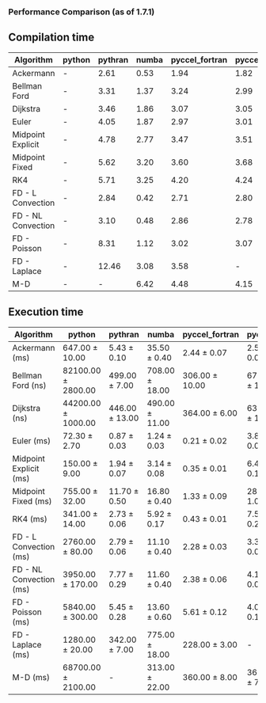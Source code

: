 ### Performance Comparison (as of 1.7.1)
## Compilation time
Algorithm                 | python                    | pythran                   | numba                     | pyccel_fortran            | pyccel_c                 
------------------------- | ------------------------- | ------------------------- | ------------------------- | ------------------------- | -------------------------
Ackermann                 | -                         | 2.61                      | 0.53                      | 1.94                      | 1.82                     
Bellman Ford              | -                         | 3.31                      | 1.37                      | 3.24                      | 2.99                     
Dijkstra                  | -                         | 3.46                      | 1.86                      | 3.07                      | 3.05                     
Euler                     | -                         | 4.05                      | 1.87                      | 2.97                      | 3.01                     
Midpoint Explicit         | -                         | 4.78                      | 2.77                      | 3.47                      | 3.51                     
Midpoint Fixed            | -                         | 5.62                      | 3.20                      | 3.60                      | 3.68                     
RK4                       | -                         | 5.71                      | 3.25                      | 4.20                      | 4.24                     
FD - L Convection         | -                         | 2.84                      | 0.42                      | 2.71                      | 2.80                     
FD - NL Convection        | -                         | 3.10                      | 0.48                      | 2.86                      | 2.78                     
FD - Poisson              | -                         | 8.31                      | 1.12                      | 3.02                      | 3.07                     
FD - Laplace              | -                         | 12.46                     | 3.08                      | 3.58                      | -                        
M-D                       | -                         | -                         | 6.42                      | 4.48                      | 4.15                     

## Execution time
Algorithm                 | python                    | pythran                   | numba                     | pyccel_fortran            | pyccel_c                 
------------------------- | ------------------------- | ------------------------- | ------------------------- | ------------------------- | -------------------------
Ackermann (ms)            | 647.00 $\pm$ 10.00        | 5.43 $\pm$ 0.10           | 35.50 $\pm$ 0.40          | 2.44 $\pm$ 0.07           | 2.54 $\pm$ 0.04          
Bellman Ford (ns)         | 82100.00 $\pm$ 2800.00    | 499.00 $\pm$ 7.00         | 708.00 $\pm$ 18.00        | 306.00 $\pm$ 10.00        | 671.00 $\pm$ 13.00       
Dijkstra (ns)             | 44200.00 $\pm$ 1000.00    | 446.00 $\pm$ 13.00        | 490.00 $\pm$ 11.00        | 364.00 $\pm$ 6.00         | 637.00 $\pm$ 12.00       
Euler (ms)                | 72.30 $\pm$ 2.70          | 0.87 $\pm$ 0.03           | 1.24 $\pm$ 0.03           | 0.21 $\pm$ 0.02           | 3.80 $\pm$ 0.08          
Midpoint Explicit (ms)    | 150.00 $\pm$ 9.00         | 1.94 $\pm$ 0.07           | 3.14 $\pm$ 0.08           | 0.35 $\pm$ 0.01           | 6.49 $\pm$ 0.11          
Midpoint Fixed (ms)       | 755.00 $\pm$ 32.00        | 11.70 $\pm$ 0.50          | 16.80 $\pm$ 0.40          | 1.33 $\pm$ 0.09           | 28.20 $\pm$ 1.00         
RK4 (ms)                  | 341.00 $\pm$ 14.00        | 2.73 $\pm$ 0.06           | 5.92 $\pm$ 0.17           | 0.43 $\pm$ 0.01           | 7.54 $\pm$ 0.22          
FD - L Convection (ms)    | 2760.00 $\pm$ 80.00       | 2.79 $\pm$ 0.06           | 11.10 $\pm$ 0.40          | 2.28 $\pm$ 0.03           | 3.33 $\pm$ 0.05          
FD - NL Convection (ms)   | 3950.00 $\pm$ 170.00      | 7.77 $\pm$ 0.29           | 11.60 $\pm$ 0.40          | 2.38 $\pm$ 0.06           | 4.19 $\pm$ 0.08          
FD - Poisson (ms)         | 5840.00 $\pm$ 300.00      | 5.45 $\pm$ 0.28           | 13.60 $\pm$ 0.60          | 5.61 $\pm$ 0.12           | 4.03 $\pm$ 0.11          
FD - Laplace (ms)         | 1280.00 $\pm$ 20.00       | 342.00 $\pm$ 7.00         | 775.00 $\pm$ 18.00        | 228.00 $\pm$ 3.00         | -                        
M-D (ms)                  | 68700.00 $\pm$ 2100.00    | -                         | 313.00 $\pm$ 22.00        | 360.00 $\pm$ 8.00         | 364.00 $\pm$ 7.00        
